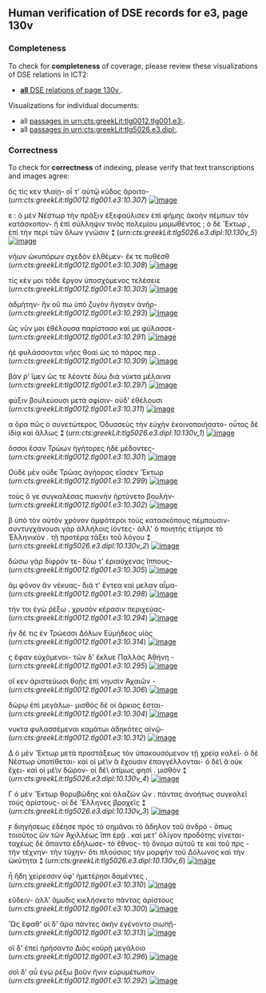 

## Human verification of DSE records for e3, page 130v

###  Completeness

To check for **completeness** of coverage, please review these visualizations of DSE relations in ICT2:

- [**all** DSE relations of page 130v ](http://www.homermultitext.org/ict2/?urn=urn:cite2:hmt:e3bifolio.v1:E3_130v_131r@0.2386,0.5905,0.2008,0.01843&urn=urn:cite2:hmt:e3bifolio.v1:E3_130v_131r@0.1230,0.7451,0.3298,0.06846&urn=urn:cite2:hmt:e3bifolio.v1:E3_130v_131r@0.2382,0.6262,0.2075,0.01885&urn=urn:cite2:hmt:e3bifolio.v1:E3_130v_131r@0.2388,0.6572,0.1979,0.02619&urn=urn:cite2:hmt:e3bifolio.v1:E3_130v_131r@0.2406,0.7054,0.2033,0.02605&urn=urn:cite2:hmt:e3bifolio.v1:E3_130v_131r@0.2339,0.3067,0.2185,0.03007&urn=urn:cite2:hmt:e3bifolio.v1:E3_130v_131r@0.2399,0.4356,0.2156,0.02162&urn=urn:cite2:hmt:e3bifolio.v1:E3_130v_131r@0.2334,0.3873,0.2184,0.01829&urn=urn:cite2:hmt:e3bifolio.v1:E3_130v_131r@0.2414,0.3688,0.2045,0.02162&urn=urn:cite2:hmt:e3bifolio.v1:E3_130v_131r@0.2388,0.6405,0.1963,0.02023&urn=urn:cite2:hmt:e3bifolio.v1:E3_130v_131r@0.2394,0.5716,0.2035,0.02190&urn=urn:cite2:hmt:e3bifolio.v1:E3_130v_131r@0.2365,0.6724,0.2146,0.02439&urn=urn:cite2:hmt:e3bifolio.v1:E3_130v_131r@0.2390,0.3295,0.1921,0.02647&urn=urn:cite2:hmt:e3bifolio.v1:E3_130v_131r@0.2382,0.5409,0.2090,0.01760&urn=urn:cite2:hmt:e3bifolio.v1:E3_130v_131r@0.1201,0.2690,0.3493,0.03742&urn=urn:cite2:hmt:e3bifolio.v1:E3_130v_131r@0.2342,0.4550,0.2080,0.01885&urn=urn:cite2:hmt:e3bifolio.v1:E3_130v_131r@0.1250,0.2429,0.3389,0.04684&urn=urn:cite2:hmt:e3bifolio.v1:E3_130v_131r@0.2393,0.4710,0.2100,0.02106&urn=urn:cite2:hmt:e3bifolio.v1:E3_130v_131r@0.2386,0.5557,0.2100,0.02176&urn=urn:cite2:hmt:e3bifolio.v1:E3_130v_131r@0.2312,0.5188,0.2087,0.02259&urn=urn:cite2:hmt:e3bifolio.v1:E3_130v_131r@0.2276,0.6887,0.2204,0.02647&urn=urn:cite2:hmt:e3bifolio.v1:E3_130v_131r@0.2378,0.4868,0.2067,0.02037&urn=urn:cite2:hmt:e3bifolio.v1:E3_130v_131r@0.2391,0.5060,0.2091,0.01621&urn=urn:cite2:hmt:e3bifolio.v1:E3_130v_131r@0.2409,0.4026,0.2009,0.02120&urn=urn:cite2:hmt:e3bifolio.v1:E3_130v_131r@0.1284,0.5341,0.09082,0.2027&urn=urn:cite2:hmt:e3bifolio.v1:E3_130v_131r@0.2415,0.4206,0.2103,0.01843&urn=urn:cite2:hmt:e3bifolio.v1:E3_130v_131r@0.1215,0.3302,0.1053,0.1642&urn=urn:cite2:hmt:e3bifolio.v1:E3_130v_131r@0.2389,0.6062,0.2073,0.02328&urn=urn:cite2:hmt:e3bifolio.v1:E3_130v_131r@0.1284,0.2305,0.3319,0.03742&urn=urn:cite2:hmt:e3bifolio.v1:E3_130v_131r@0.2409,0.3483,0.2035,0.02591).

Visualizations for individual documents:

-  all [passages in urn:cts:greekLit:tlg0012.tlg001.e3:](http://www.homermultitext.org/ict2/?urn=urn:cite2:hmt:e3bifolio.v1:E3_130v_131r@0.2386,0.5905,0.2008,0.01843&urn=urn:cite2:hmt:e3bifolio.v1:E3_130v_131r@0.2382,0.6262,0.2075,0.01885&urn=urn:cite2:hmt:e3bifolio.v1:E3_130v_131r@0.2388,0.6572,0.1979,0.02619&urn=urn:cite2:hmt:e3bifolio.v1:E3_130v_131r@0.2406,0.7054,0.2033,0.02605&urn=urn:cite2:hmt:e3bifolio.v1:E3_130v_131r@0.2339,0.3067,0.2185,0.03007&urn=urn:cite2:hmt:e3bifolio.v1:E3_130v_131r@0.2399,0.4356,0.2156,0.02162&urn=urn:cite2:hmt:e3bifolio.v1:E3_130v_131r@0.2334,0.3873,0.2184,0.01829&urn=urn:cite2:hmt:e3bifolio.v1:E3_130v_131r@0.2414,0.3688,0.2045,0.02162&urn=urn:cite2:hmt:e3bifolio.v1:E3_130v_131r@0.2388,0.6405,0.1963,0.02023&urn=urn:cite2:hmt:e3bifolio.v1:E3_130v_131r@0.2394,0.5716,0.2035,0.02190&urn=urn:cite2:hmt:e3bifolio.v1:E3_130v_131r@0.2365,0.6724,0.2146,0.02439&urn=urn:cite2:hmt:e3bifolio.v1:E3_130v_131r@0.2390,0.3295,0.1921,0.02647&urn=urn:cite2:hmt:e3bifolio.v1:E3_130v_131r@0.2382,0.5409,0.2090,0.01760&urn=urn:cite2:hmt:e3bifolio.v1:E3_130v_131r@0.2342,0.4550,0.2080,0.01885&urn=urn:cite2:hmt:e3bifolio.v1:E3_130v_131r@0.2393,0.4710,0.2100,0.02106&urn=urn:cite2:hmt:e3bifolio.v1:E3_130v_131r@0.2386,0.5557,0.2100,0.02176&urn=urn:cite2:hmt:e3bifolio.v1:E3_130v_131r@0.2312,0.5188,0.2087,0.02259&urn=urn:cite2:hmt:e3bifolio.v1:E3_130v_131r@0.2276,0.6887,0.2204,0.02647&urn=urn:cite2:hmt:e3bifolio.v1:E3_130v_131r@0.2378,0.4868,0.2067,0.02037&urn=urn:cite2:hmt:e3bifolio.v1:E3_130v_131r@0.2391,0.5060,0.2091,0.01621&urn=urn:cite2:hmt:e3bifolio.v1:E3_130v_131r@0.2409,0.4026,0.2009,0.02120&urn=urn:cite2:hmt:e3bifolio.v1:E3_130v_131r@0.2415,0.4206,0.2103,0.01843&urn=urn:cite2:hmt:e3bifolio.v1:E3_130v_131r@0.2389,0.6062,0.2073,0.02328&urn=urn:cite2:hmt:e3bifolio.v1:E3_130v_131r@0.2409,0.3483,0.2035,0.02591).
-  all [passages in urn:cts:greekLit:tlg5026.e3.dipl:](http://www.homermultitext.org/ict2/?urn=urn:cite2:hmt:e3bifolio.v1:E3_130v_131r@0.1230,0.7451,0.3298,0.06846&urn=urn:cite2:hmt:e3bifolio.v1:E3_130v_131r@0.1201,0.2690,0.3493,0.03742&urn=urn:cite2:hmt:e3bifolio.v1:E3_130v_131r@0.1250,0.2429,0.3389,0.04684&urn=urn:cite2:hmt:e3bifolio.v1:E3_130v_131r@0.1284,0.5341,0.09082,0.2027&urn=urn:cite2:hmt:e3bifolio.v1:E3_130v_131r@0.1215,0.3302,0.1053,0.1642&urn=urn:cite2:hmt:e3bifolio.v1:E3_130v_131r@0.1284,0.2305,0.3319,0.03742).


### Correctness

To check for **correctness** of indexing, please verify that text transcriptions and images agree:

ὅς τίς κεν τλαίῃ- οἷ τ' αὐτῷ κῦδος ἄροιτο- (*urn:cts:greekLit:tlg0012.tlg001.e3:10.307*)  [![image](http://www.homermultitext.org/iipsrv?OBJ=IIP,1.0&FIF=/project/homer/pyramidal/deepzoom/hmt/e3bifolio/v1/E3_130v_131r.tif&RGN=0.2386,0.5905,0.2008,0.01843&WID=1000&CVT=JPEG)](http://www.homermultitext.org/ict2/?urn=urn:cite2:hmt:e3bifolio.v1:E3_130v_131r@0.2386,0.5905,0.2008,0.01843)


ε : ὁ μὲν Νέστωρ τὴν πρᾶξιν ἐξεφαύλισεν ἐπὶ φήμης ἀκοὴν πέμπων τὸν κατάσκοπον- ἤ ἐπὶ σύλληψιν τινὸς πολεμίου μομωθέντος ; ὁ δὲ Ἕκτωρ , ἐπὶ τὴν περὶ τῶν ὅλων γνῶσιν ⁑ (*urn:cts:greekLit:tlg5026.e3.dipl:10.130v_5*)  [![image](http://www.homermultitext.org/iipsrv?OBJ=IIP,1.0&FIF=/project/homer/pyramidal/deepzoom/hmt/e3bifolio/v1/E3_130v_131r.tif&RGN=0.1284,0.5341,0.09082,0.2027&WID=1000&CVT=JPEG)](http://www.homermultitext.org/ict2/?urn=urn:cite2:hmt:e3bifolio.v1:E3_130v_131r@0.1284,0.5341,0.09082,0.2027)


νῆων ὠκυπόρων σχεδὸν ἐλθέμεν- ἔκ τε πυθέσθ (*urn:cts:greekLit:tlg0012.tlg001.e3:10.308*)  [![image](http://www.homermultitext.org/iipsrv?OBJ=IIP,1.0&FIF=/project/homer/pyramidal/deepzoom/hmt/e3bifolio/v1/E3_130v_131r.tif&RGN=0.2389,0.6062,0.2073,0.02328&WID=1000&CVT=JPEG)](http://www.homermultitext.org/ict2/?urn=urn:cite2:hmt:e3bifolio.v1:E3_130v_131r@0.2389,0.6062,0.2073,0.02328)


τίς κέν μοι τόδε ἔργον ὑποσχόμενος τελέσειε (*urn:cts:greekLit:tlg0012.tlg001.e3:10.303*)  [![image](http://www.homermultitext.org/iipsrv?OBJ=IIP,1.0&FIF=/project/homer/pyramidal/deepzoom/hmt/e3bifolio/v1/E3_130v_131r.tif&RGN=0.2312,0.5188,0.2087,0.02259&WID=1000&CVT=JPEG)](http://www.homermultitext.org/ict2/?urn=urn:cite2:hmt:e3bifolio.v1:E3_130v_131r@0.2312,0.5188,0.2087,0.02259)


ἀδμήτην- ἣν οὔ πω ὑπὸ ζυγὸν ἤγαγεν ἀνήρ- (*urn:cts:greekLit:tlg0012.tlg001.e3:10.293*)  [![image](http://www.homermultitext.org/iipsrv?OBJ=IIP,1.0&FIF=/project/homer/pyramidal/deepzoom/hmt/e3bifolio/v1/E3_130v_131r.tif&RGN=0.2409,0.3483,0.2035,0.02591&WID=1000&CVT=JPEG)](http://www.homermultitext.org/ict2/?urn=urn:cite2:hmt:e3bifolio.v1:E3_130v_131r@0.2409,0.3483,0.2035,0.02591)


ὥς νῦν μοι ἐθέλουσα παρίστασο καί με φύλασσε- (*urn:cts:greekLit:tlg0012.tlg001.e3:10.291*)  [![image](http://www.homermultitext.org/iipsrv?OBJ=IIP,1.0&FIF=/project/homer/pyramidal/deepzoom/hmt/e3bifolio/v1/E3_130v_131r.tif&RGN=0.2339,0.3067,0.2185,0.03007&WID=1000&CVT=JPEG)](http://www.homermultitext.org/ict2/?urn=urn:cite2:hmt:e3bifolio.v1:E3_130v_131r@0.2339,0.3067,0.2185,0.03007)


ἠὲ φυλάσσονται νῆες θοαὶ ὡς τὸ πάρος περ . (*urn:cts:greekLit:tlg0012.tlg001.e3:10.309*)  [![image](http://www.homermultitext.org/iipsrv?OBJ=IIP,1.0&FIF=/project/homer/pyramidal/deepzoom/hmt/e3bifolio/v1/E3_130v_131r.tif&RGN=0.2382,0.6262,0.2075,0.01885&WID=1000&CVT=JPEG)](http://www.homermultitext.org/ict2/?urn=urn:cite2:hmt:e3bifolio.v1:E3_130v_131r@0.2382,0.6262,0.2075,0.01885)


βάν ῥ' ἴμεν ὥς τε λέοντε δύω διὰ νύκτα μέλαινα (*urn:cts:greekLit:tlg0012.tlg001.e3:10.297*)  [![image](http://www.homermultitext.org/iipsrv?OBJ=IIP,1.0&FIF=/project/homer/pyramidal/deepzoom/hmt/e3bifolio/v1/E3_130v_131r.tif&RGN=0.2415,0.4206,0.2103,0.01843&WID=1000&CVT=JPEG)](http://www.homermultitext.org/ict2/?urn=urn:cite2:hmt:e3bifolio.v1:E3_130v_131r@0.2415,0.4206,0.2103,0.01843)


φύξιν βουλεύουσι μετὰ σφίσιν- οὐδ' ἐθέλουσι (*urn:cts:greekLit:tlg0012.tlg001.e3:10.311*)  [![image](http://www.homermultitext.org/iipsrv?OBJ=IIP,1.0&FIF=/project/homer/pyramidal/deepzoom/hmt/e3bifolio/v1/E3_130v_131r.tif&RGN=0.2388,0.6572,0.1979,0.02619&WID=1000&CVT=JPEG)](http://www.homermultitext.org/ict2/?urn=urn:cite2:hmt:e3bifolio.v1:E3_130v_131r@0.2388,0.6572,0.1979,0.02619)


α ὅρα πῶς ὁ συνετώτερος Ὀδυσσεὺς τὴν εὐχὴν ἐκοινοποιήσατο- οὗτος δὲ ἰδίᾳ καὶ ἄλλως ⁑ (*urn:cts:greekLit:tlg5026.e3.dipl:10.130v_1*)  [![image](http://www.homermultitext.org/iipsrv?OBJ=IIP,1.0&FIF=/project/homer/pyramidal/deepzoom/hmt/e3bifolio/v1/E3_130v_131r.tif&RGN=0.1284,0.2305,0.3319,0.03742&WID=1000&CVT=JPEG)](http://www.homermultitext.org/ict2/?urn=urn:cite2:hmt:e3bifolio.v1:E3_130v_131r@0.1284,0.2305,0.3319,0.03742)


ὅσσοι ἔσαν Τρώων ἡγήτορες ἠδὲ μέδοντες- (*urn:cts:greekLit:tlg0012.tlg001.e3:10.301*)  [![image](http://www.homermultitext.org/iipsrv?OBJ=IIP,1.0&FIF=/project/homer/pyramidal/deepzoom/hmt/e3bifolio/v1/E3_130v_131r.tif&RGN=0.2378,0.4868,0.2067,0.02037&WID=1000&CVT=JPEG)](http://www.homermultitext.org/ict2/?urn=urn:cite2:hmt:e3bifolio.v1:E3_130v_131r@0.2378,0.4868,0.2067,0.02037)


Οὐδὲ μὲν οὐδε Τρῶας ἀγήορας εἴασεν Ἕκτωρ (*urn:cts:greekLit:tlg0012.tlg001.e3:10.299*)  [![image](http://www.homermultitext.org/iipsrv?OBJ=IIP,1.0&FIF=/project/homer/pyramidal/deepzoom/hmt/e3bifolio/v1/E3_130v_131r.tif&RGN=0.2342,0.4550,0.2080,0.01885&WID=1000&CVT=JPEG)](http://www.homermultitext.org/ict2/?urn=urn:cite2:hmt:e3bifolio.v1:E3_130v_131r@0.2342,0.4550,0.2080,0.01885)


τοὺς ὅ γε συγκαλέσας πυκινὴν ἠρτύνετο βουλήν- (*urn:cts:greekLit:tlg0012.tlg001.e3:10.302*)  [![image](http://www.homermultitext.org/iipsrv?OBJ=IIP,1.0&FIF=/project/homer/pyramidal/deepzoom/hmt/e3bifolio/v1/E3_130v_131r.tif&RGN=0.2391,0.5060,0.2091,0.01621&WID=1000&CVT=JPEG)](http://www.homermultitext.org/ict2/?urn=urn:cite2:hmt:e3bifolio.v1:E3_130v_131r@0.2391,0.5060,0.2091,0.01621)


β ὑπὸ τὸν αὐτὸν χρόνον ἀμφότεροι τοὺς κατασκόπους πέμπουσιν- συντυγχάνουσι γὰρ ἀλλήλοις ἰόντες- ἀλλ' ὁ ποιητὴς ἐτίμησε τὸ Ἑλληνικὸν . τῇ προτέρᾳ τάξει τοῦ λόγου ⁑ (*urn:cts:greekLit:tlg5026.e3.dipl:10.130v_2*)  [![image](http://www.homermultitext.org/iipsrv?OBJ=IIP,1.0&FIF=/project/homer/pyramidal/deepzoom/hmt/e3bifolio/v1/E3_130v_131r.tif&RGN=0.1250,0.2429,0.3389,0.04684&WID=1000&CVT=JPEG)](http://www.homermultitext.org/ict2/?urn=urn:cite2:hmt:e3bifolio.v1:E3_130v_131r@0.1250,0.2429,0.3389,0.04684)


δώσω γὰρ δίφρόν τε- δύω τ' ἐριαύχενας ἵππους- (*urn:cts:greekLit:tlg0012.tlg001.e3:10.305*)  [![image](http://www.homermultitext.org/iipsrv?OBJ=IIP,1.0&FIF=/project/homer/pyramidal/deepzoom/hmt/e3bifolio/v1/E3_130v_131r.tif&RGN=0.2386,0.5557,0.2100,0.02176&WID=1000&CVT=JPEG)](http://www.homermultitext.org/ict2/?urn=urn:cite2:hmt:e3bifolio.v1:E3_130v_131r@0.2386,0.5557,0.2100,0.02176)


ἄμ φόνον ἄν νέκυας- διά τ' ἔντεα καὶ μελαν αἷμα- (*urn:cts:greekLit:tlg0012.tlg001.e3:10.298*)  [![image](http://www.homermultitext.org/iipsrv?OBJ=IIP,1.0&FIF=/project/homer/pyramidal/deepzoom/hmt/e3bifolio/v1/E3_130v_131r.tif&RGN=0.2399,0.4356,0.2156,0.02162&WID=1000&CVT=JPEG)](http://www.homermultitext.org/ict2/?urn=urn:cite2:hmt:e3bifolio.v1:E3_130v_131r@0.2399,0.4356,0.2156,0.02162)


τήν τοι ἐγὼ ῥέξω . χρυσὸν κέρασιν περιχεύας- (*urn:cts:greekLit:tlg0012.tlg001.e3:10.294*)  [![image](http://www.homermultitext.org/iipsrv?OBJ=IIP,1.0&FIF=/project/homer/pyramidal/deepzoom/hmt/e3bifolio/v1/E3_130v_131r.tif&RGN=0.2414,0.3688,0.2045,0.02162&WID=1000&CVT=JPEG)](http://www.homermultitext.org/ict2/?urn=urn:cite2:hmt:e3bifolio.v1:E3_130v_131r@0.2414,0.3688,0.2045,0.02162)


ἦν δέ τις ἐν Τρώεσσι Δόλων Εὐμήδεος υἱὸς (*urn:cts:greekLit:tlg0012.tlg001.e3:10.314*)  [![image](http://www.homermultitext.org/iipsrv?OBJ=IIP,1.0&FIF=/project/homer/pyramidal/deepzoom/hmt/e3bifolio/v1/E3_130v_131r.tif&RGN=0.2406,0.7054,0.2033,0.02605&WID=1000&CVT=JPEG)](http://www.homermultitext.org/ict2/?urn=urn:cite2:hmt:e3bifolio.v1:E3_130v_131r@0.2406,0.7054,0.2033,0.02605)


ς ἔφαν εὐχόμενοι- τῶν δ' ἔκλυε Παλλὰς Ἀθήνη - (*urn:cts:greekLit:tlg0012.tlg001.e3:10.295*)  [![image](http://www.homermultitext.org/iipsrv?OBJ=IIP,1.0&FIF=/project/homer/pyramidal/deepzoom/hmt/e3bifolio/v1/E3_130v_131r.tif&RGN=0.2334,0.3873,0.2184,0.01829&WID=1000&CVT=JPEG)](http://www.homermultitext.org/ict2/?urn=urn:cite2:hmt:e3bifolio.v1:E3_130v_131r@0.2334,0.3873,0.2184,0.01829)


οἵ κεν ἀριστεύωσι θοῇς ἐπὶ νηυσὶν Ἀχαιῶν - (*urn:cts:greekLit:tlg0012.tlg001.e3:10.306*)  [![image](http://www.homermultitext.org/iipsrv?OBJ=IIP,1.0&FIF=/project/homer/pyramidal/deepzoom/hmt/e3bifolio/v1/E3_130v_131r.tif&RGN=0.2394,0.5716,0.2035,0.02190&WID=1000&CVT=JPEG)](http://www.homermultitext.org/ict2/?urn=urn:cite2:hmt:e3bifolio.v1:E3_130v_131r@0.2394,0.5716,0.2035,0.02190)


δώρῳ ἐπὶ μεγάλωι- μισθὸς δέ οἱ ἄρκιος ἔσται- (*urn:cts:greekLit:tlg0012.tlg001.e3:10.304*)  [![image](http://www.homermultitext.org/iipsrv?OBJ=IIP,1.0&FIF=/project/homer/pyramidal/deepzoom/hmt/e3bifolio/v1/E3_130v_131r.tif&RGN=0.2382,0.5409,0.2090,0.01760&WID=1000&CVT=JPEG)](http://www.homermultitext.org/ict2/?urn=urn:cite2:hmt:e3bifolio.v1:E3_130v_131r@0.2382,0.5409,0.2090,0.01760)


νυκτα φυλασσέμεναι καμάτωι ἁδηκότες αἰνῷ- (*urn:cts:greekLit:tlg0012.tlg001.e3:10.312*)  [![image](http://www.homermultitext.org/iipsrv?OBJ=IIP,1.0&FIF=/project/homer/pyramidal/deepzoom/hmt/e3bifolio/v1/E3_130v_131r.tif&RGN=0.2365,0.6724,0.2146,0.02439&WID=1000&CVT=JPEG)](http://www.homermultitext.org/ict2/?urn=urn:cite2:hmt:e3bifolio.v1:E3_130v_131r@0.2365,0.6724,0.2146,0.02439)


Δ ὁ μὲν Ἕκτωρ μετὰ προστάξεως τὸν ὑπακουσόμενον τῇ χρείᾳ καλεῖ- ὁ δὲ Νέστωρ ὑποτίθεται- καὶ οἱ μὲ\ν ἃ ἔχουσιν ἐπαγγέλλονται- ὁ δὲ\ ἃ οὐκ ἔχει- καὶ οἱ μὲ\ν δῶρον- οἱ δὲ\ ἀτίμως φησὶ . μισθόν ⁑ (*urn:cts:greekLit:tlg5026.e3.dipl:10.130v_4*)  [![image](http://www.homermultitext.org/iipsrv?OBJ=IIP,1.0&FIF=/project/homer/pyramidal/deepzoom/hmt/e3bifolio/v1/E3_130v_131r.tif&RGN=0.1215,0.3302,0.1053,0.1642&WID=1000&CVT=JPEG)](http://www.homermultitext.org/ict2/?urn=urn:cite2:hmt:e3bifolio.v1:E3_130v_131r@0.1215,0.3302,0.1053,0.1642)


Γ ὁ μὲν Ἕκτωρ θορυβώδης καὶ ἀλαζὼν ὢν . πάντας ἀνοήτως συγκαλεῖ τοὺς ἀρίστους- οἱ δὲ Ἕλληνες βραχεῖς ⁑ (*urn:cts:greekLit:tlg5026.e3.dipl:10.130v_3*)  [![image](http://www.homermultitext.org/iipsrv?OBJ=IIP,1.0&FIF=/project/homer/pyramidal/deepzoom/hmt/e3bifolio/v1/E3_130v_131r.tif&RGN=0.1201,0.2690,0.3493,0.03742&WID=1000&CVT=JPEG)](http://www.homermultitext.org/ict2/?urn=urn:cite2:hmt:e3bifolio.v1:E3_130v_131r@0.1201,0.2690,0.3493,0.03742)


ϝ διηγήσεως ἐδέησε πρὸς τὸ σημᾶναι τὸ ἄδηλον τοῦ ἀνδρό - ὅπως τοιοῦτος ὢν τῶν Ἀχιλλέως ἴππ ἐρᾷ . καὶ μετ' ὀλίγον προδότης γίνεται- ταχέως δὲ ἅπαντα ἐδήλωσε- τὸ ἔθνος- τὸ ὄνομα αὐτοῦ τε καὶ τοῦ πρς - τὴν τέχνην- τὴν τύχην- ὅτι πλούσιος τὴν μορφὴν τοῦ Δόλωνος καὶ τὴν ὠκύτητα ⁑ (*urn:cts:greekLit:tlg5026.e3.dipl:10.130v_6*)  [![image](http://www.homermultitext.org/iipsrv?OBJ=IIP,1.0&FIF=/project/homer/pyramidal/deepzoom/hmt/e3bifolio/v1/E3_130v_131r.tif&RGN=0.1230,0.7451,0.3298,0.06846&WID=1000&CVT=JPEG)](http://www.homermultitext.org/ict2/?urn=urn:cite2:hmt:e3bifolio.v1:E3_130v_131r@0.1230,0.7451,0.3298,0.06846)


ἦ ἤδη χείρεσσιν ὑφ' ἡμετέρῃσι δαμέντες , (*urn:cts:greekLit:tlg0012.tlg001.e3:10.310*)  [![image](http://www.homermultitext.org/iipsrv?OBJ=IIP,1.0&FIF=/project/homer/pyramidal/deepzoom/hmt/e3bifolio/v1/E3_130v_131r.tif&RGN=0.2388,0.6405,0.1963,0.02023&WID=1000&CVT=JPEG)](http://www.homermultitext.org/ict2/?urn=urn:cite2:hmt:e3bifolio.v1:E3_130v_131r@0.2388,0.6405,0.1963,0.02023)


εὕδειν- ἀλλ' ἄμυδις κικλήσκετο πάντας ἀρίστους (*urn:cts:greekLit:tlg0012.tlg001.e3:10.300*)  [![image](http://www.homermultitext.org/iipsrv?OBJ=IIP,1.0&FIF=/project/homer/pyramidal/deepzoom/hmt/e3bifolio/v1/E3_130v_131r.tif&RGN=0.2393,0.4710,0.2100,0.02106&WID=1000&CVT=JPEG)](http://www.homermultitext.org/ict2/?urn=urn:cite2:hmt:e3bifolio.v1:E3_130v_131r@0.2393,0.4710,0.2100,0.02106)


Ὥς ἔφαθ' οἱ δ' ἄρα πάντες ἀκὴν ἐγένοντο σιωπῇ- (*urn:cts:greekLit:tlg0012.tlg001.e3:10.313*)  [![image](http://www.homermultitext.org/iipsrv?OBJ=IIP,1.0&FIF=/project/homer/pyramidal/deepzoom/hmt/e3bifolio/v1/E3_130v_131r.tif&RGN=0.2276,0.6887,0.2204,0.02647&WID=1000&CVT=JPEG)](http://www.homermultitext.org/ict2/?urn=urn:cite2:hmt:e3bifolio.v1:E3_130v_131r@0.2276,0.6887,0.2204,0.02647)


οἵ δ' ἐπεὶ ἠρήσαντο Διὸς κούρῂ μεγάλοιο (*urn:cts:greekLit:tlg0012.tlg001.e3:10.296*)  [![image](http://www.homermultitext.org/iipsrv?OBJ=IIP,1.0&FIF=/project/homer/pyramidal/deepzoom/hmt/e3bifolio/v1/E3_130v_131r.tif&RGN=0.2409,0.4026,0.2009,0.02120&WID=1000&CVT=JPEG)](http://www.homermultitext.org/ict2/?urn=urn:cite2:hmt:e3bifolio.v1:E3_130v_131r@0.2409,0.4026,0.2009,0.02120)


σοὶ δ' αὖ ἐγὼ ῥέξω βοῦν ἥνιν εὐρυμέτωπον (*urn:cts:greekLit:tlg0012.tlg001.e3:10.292*)  [![image](http://www.homermultitext.org/iipsrv?OBJ=IIP,1.0&FIF=/project/homer/pyramidal/deepzoom/hmt/e3bifolio/v1/E3_130v_131r.tif&RGN=0.2390,0.3295,0.1921,0.02647&WID=1000&CVT=JPEG)](http://www.homermultitext.org/ict2/?urn=urn:cite2:hmt:e3bifolio.v1:E3_130v_131r@0.2390,0.3295,0.1921,0.02647)